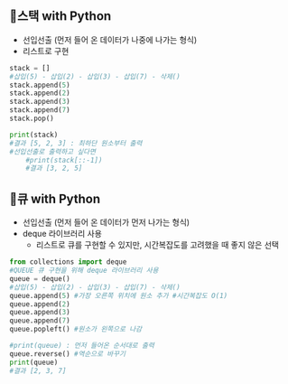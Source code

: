 ## 💠스택 with Python

- 선입선출 (먼저 들어 온 데이터가 나중에 나가는 형식)
- 리스트로 구현

```python
stack = []
#삽입(5) - 삽입(2) - 삽입(3) - 삽입(7) - 삭제()
stack.append(5)
stack.append(2)
stack.append(3)
stack.append(7)
stack.pop()

print(stack)
#결과 [5, 2, 3] : 최하단 원소부터 출력
#선입선출로 출력하고 싶다면
    #print(stack[::-1])
    #결과 [3, 2, 5]
```

## 💠큐 with Python
- 선입선출 (먼저 들어 온 데이터가 먼저 나가는 형식)
- deque 라이브러리 사용
  - 리스트로 큐를 구현할 수 있지만, 시간복잡도를 고려했을 때 좋지 않은 선택

```python
from collections import deque
#QUEUE 큐 구현을 위해 deque 라이브러리 사용
queue = deque()
#삽입(5) - 삽입(2) - 삽입(3) - 삽입(7) - 삭제()
queue.append(5) #가장 오른쪽 위치에 원소 추가 #시간복잡도 O(1)
queue.append(2)
queue.append(3)
queue.append(7)
queue.popleft() #원소가 왼쪽으로 나감

#print(queue) : 먼저 들어온 순서대로 출력
queue.reverse() #역순으로 바꾸기
print(queue)
#결과 [2, 3, 7]
```